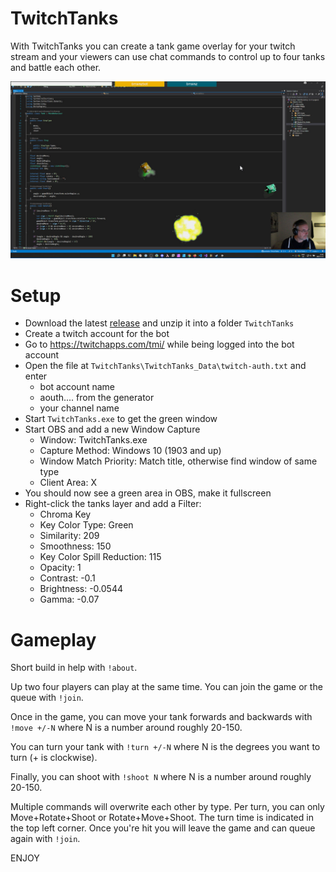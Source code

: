 # TwitchTanks

With TwitchTanks you can create a tank game overlay for your twitch stream and your viewers can use chat commands to control up to four tanks and battle each other.

<img src="https://github.com/pardeike/TwitchTanks/raw/master/Originals/screenshot.jpg"/>

# Setup

- Download the latest [release](https://github.com/pardeike/TwitchTanks/releases/latest) and unzip it into a folder `TwitchTanks`
- Create a twitch account for the bot
- Go to https://twitchapps.com/tmi/ while being logged into the bot account
- Open the file at `TwitchTanks\TwitchTanks_Data\twitch-auth.txt` and enter
  - bot account name
  - aouth.... from the generator
  - your channel name
- Start `TwitchTanks.exe` to get the green window
- Start OBS and add a new Window Capture
  - Window: TwitchTanks.exe
  - Capture Method: Windows 10 (1903 and up)
  - Window Match Priority: Match title, otherwise find window of same type
  - Client Area: X
- You should now see a green area in OBS, make it fullscreen
- Right-click the tanks layer and add a Filter:
  - Chroma Key
  - Key Color Type: Green
  - Similarity: 209
  - Smoothness: 150
  - Key Color Spill Reduction: 115
  - Opacity: 1
  - Contrast: -0.1
  - Brightness: -0.0544
  - Gamma: -0.07

# Gameplay

Short build in help with `!about`.

Up two four players can play at the same time. You can join the game or the queue with `!join`.

Once in the game, you can move your tank forwards and backwards with `!move +/-N` where N is a number around roughly 20-150.

You can turn your tank with `!turn +/-N` where N is the degrees you want to turn (+ is clockwise).

Finally, you can shoot with `!shoot N` where N is a number around roughly 20-150.

Multiple commands will overwrite each other by type. Per turn, you can only Move+Rotate+Shoot or Rotate+Move+Shoot. The turn time is indicated in the top left corner. Once you're hit you will leave the game and can queue again with `!join`.

ENJOY
